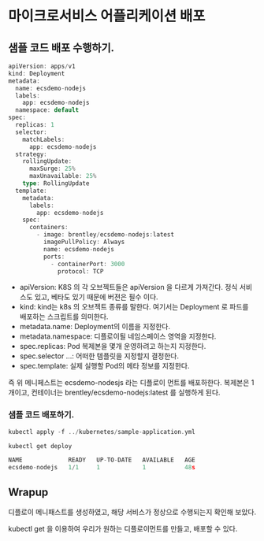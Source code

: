 # 마이크로서비스 어플리케이션 배포

## 샘플 코드 배포 수행하기. 

```go
apiVersion: apps/v1
kind: Deployment
metadata:
  name: ecsdemo-nodejs
  labels:
    app: ecsdemo-nodejs
  namespace: default
spec:
  replicas: 1
  selector:
    matchLabels:
      app: ecsdemo-nodejs
  strategy:
    rollingUpdate:
      maxSurge: 25%
      maxUnavailable: 25%
    type: RollingUpdate
  template:
    metadata:
      labels:
        app: ecsdemo-nodejs
    spec:
      containers:
        - image: brentley/ecsdemo-nodejs:latest
          imagePullPolicy: Always
          name: ecsdemo-nodejs
          ports:
            - containerPort: 3000
              protocol: TCP

```

- apiVersion: K8S 의 각 오브젝트들은 apiVersion 을 다르게 가져간다. 정식 서비스도 있고, 베타도 있기 때문에 버젼은 필수 이다. 
- kind: kind는 k8s 의 오브젝트 종류를 말한다. 여기서는 Deployment 로 파드를 배포하는 스크립트를 의미한다. 
- metadata.name: Deployment의 이름을 지정한다. 
- metadata.namespace: 디플로이될 네임스페이스 영역을 지정한다. 
- spec.replicas: Pod 복제본을 몇개 운영하려고 하는지 지정한다. 
- spec.selector ...: 어떠한 템플릿을 지정할지 결정한다. 
- spec.template: 실제 실행할 Pod의 메타 정보를 지정한다. 

즉 위 메니페스트는 ecsdemo-nodesjs 라는 디플로이 먼트를 배포하한다. 복제본은 1개이고, 컨테이너는 brentley/ecsdemo-nodejs:latest 를 실행하게 된다. 

### 샘플 코드 배포하기. 

```go
kubectl apply -f ../kubernetes/sample-application.yml
```

```go
kubectl get deploy                     

NAME             READY   UP-TO-DATE   AVAILABLE   AGE
ecsdemo-nodejs   1/1     1            1           48s
```

## Wrapup

디플로이 메니패스트를 생성하였고, 해당 서비스가 정상으로 수행되는지 확인해 보았다. 

kubectl get <object> 을 이용하여 우리가 원하는 디플로이먼트를 만들고, 배포할 수 있다. 